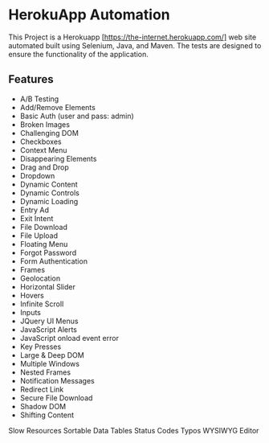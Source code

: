 # HerokuApp Automation 

This Project is a Herokuapp [https://the-internet.herokuapp.com/] web site automated built using Selenium, Java, and Maven. The tests are designed to ensure the functionality of the application.

## Features

- A/B Testing
- Add/Remove Elements
- Basic Auth (user and pass: admin)
- Broken Images
- Challenging DOM
- Checkboxes
- Context Menu
- Disappearing Elements
- Drag and Drop
- Dropdown
- Dynamic Content
- Dynamic Controls
- Dynamic Loading
- Entry Ad
- Exit Intent
- File Download
- File Upload
- Floating Menu
- Forgot Password
- Form Authentication
- Frames
- Geolocation
- Horizontal Slider
- Hovers
- Infinite Scroll
- Inputs
- JQuery UI Menus
- JavaScript Alerts
- JavaScript onload event error
- Key Presses
- Large & Deep DOM
- Multiple Windows
- Nested Frames
- Notification Messages
- Redirect Link
- Secure File Download
- Shadow DOM
- Shifting Content


Slow Resources
Sortable Data Tables
Status Codes
Typos
WYSIWYG Editor
